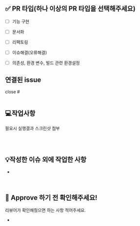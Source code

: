 ## ✅ PR 타입(하나 이상의 PR 타입을 선택해주세요)
- [ ] 기능 구현
- [ ] 문서화
- [ ] 리팩토링
- [ ] 이슈해결(오류해결)
- [ ] 의존성, 환경 변수, 빌드 관련 환경설정 


## 연결된 issue

close #
<br>
<br>

## 💻작업사항
필요시 실행결과 스크린샷 첨부




<br>
<br>

## 💡작성한 이슈 외에 작업한 사항
-
<br>

## 🩷 Approve 하기 전 확인해주세요!
리뷰어가 확인해줬으면 하는 사항 적어주세요.

- 

<br>
